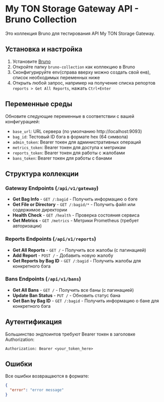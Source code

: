 # My TON Storage Gateway API - Bruno Collection

Это коллекция Bruno для тестирования API My TON Storage Gateway.

## Установка и настройка

1. Установите [Bruno](https://usebruno.com/) 
2. Откройте папку `bruno-collection` как коллекцию в Bruno
3. Сконфигурируйте env(справа вверху можно создать свой енв), список необходимых переменных ниже
4. Открыть любой запрос, например на получение списка репортов `reports > Get All Reports`, нажать `Ctrl+Enter`

## Переменные среды

Обновите следующие переменные в соответствии с вашей конфигурацией:

- `base_url`: URL сервера (по умолчанию http://localhost:9093)
- `bag_id`: Тестовый ID бэга в формате hex (64 символа)
- `admin_token`: Bearer токен для административных операций
- `metrics_token`: Bearer токен для доступа к метрикам
- `reports_token`: Bearer токен для работы с жалобами
- `bans_token`: Bearer токен для работы с банами

## Структура коллекции

### Gateway Endpoints (`/api/v1/gateway`)

- **Get Bag Info** - `GET /:bagid` - Получить информацию о бэге
- **Get File or Directory** - `GET /:bagid/*` - Получить файл или содержимое директории
- **Health Check** - `GET /health` - Проверка состояния сервиса
- **Get Metrics** - `GET /metrics` - Метрики Prometheus (требует авторизации)

### Reports Endpoints (`/api/v1/reports`)

- **Get All Reports** - `GET /` - Получить все жалобы (с пагинацией)
- **Add Report** - `POST /` - Добавить новую жалобу
- **Get Reports by Bag ID** - `GET /:bagid` - Получить жалобы для конкретного бэга

### Bans Endpoints (`/api/v1/bans`)

- **Get All Bans** - `GET /` - Получить все баны (с пагинацией)
- **Update Ban Status** - `PUT /` - Обновить статус бана
- **Get Ban by Bag ID** - `GET /:bagid` - Получить информацию о бане для конкретного бэга

## Аутентификация

Большинство эндпоинтов требуют Bearer токен в заголовке Authorization:

```
Authorization: Bearer <your_token_here>
```


## Ошибки
Все ошибки возвращаются в формате:
```json
{
  "error": "error message"
}
```

